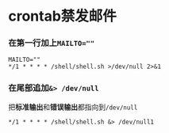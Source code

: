 # crontab禁发邮件

### 在第一行加上`MAILTO=""`

```
MAILTO=""
*/1 * * * * /shell/shell.sh >/dev/null 2>&1
```

### 在尾部追加`&> /dev/null`

把**标准输出**和**错误输出**都指向到`/dev/null`

```
*/1 * * * * /shell/shell.sh &> /dev/null1
```

